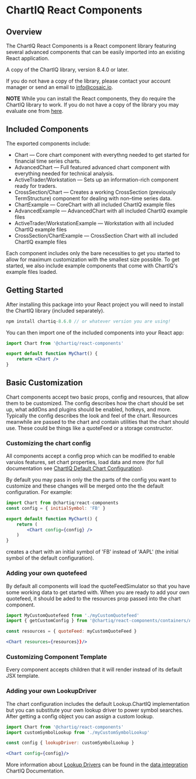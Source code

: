 # ChartIQ React Components

## Overview

The ChartIQ React Components is a React component library featuring several advanced components that can be easily imported into an existing React application.

A copy of the ChartIQ library, version 8.4.0 or later.

If you do not have a copy of the library, please contact your account manager or send an email to <info@cosaic.io>.

**NOTE** While you can install the React components, they do require the ChartIQ library to work. If you do not have a copy of the library you may evaluate one from [here](https://cosaic.io/chartiq-sdk-library-download/).

## Included Components

The exported components include:

- Chart &mdash; Core chart component with everythng needed to get started for financial time series charts.
- AdvancedChart &mdash; Full featured advanced chart component with everything needed for technical analysis.
- ActiveTrader/Workstation &mdash; Sets up an information-rich component ready for traders.
- CrossSection/Chart &mdash; Creates a working CrossSection (previously TermStructure) component for dealing with non&ndash;time series data.
- ChartExample &mdash; CoreChart with all included ChartIQ example files
- AdvancedExample &mdash; AdvancedChart with all included ChartIQ example files
- ActiveTrader/WorkstationExample &mdash; Workstation with all included ChartIQ example files
- CrossSection/ChartExample &mdash; CrossSection Chart with all included ChartIQ example files

Each component includes only the bare necessities to get you started to allow for maximum customization with the smallest size possible. To get started, we also include example components that come with ChartIQ's example files loaded.

## Getting Started

After installing this package into your React project you will need to install the ChartIQ library (included separately).

```js
npm install chartiq-8.6.0 // or whatever version you are using!
```

You can then import one of the included components into your React app:

```jsx
import Chart from '@chartiq/react-components'

export default function MyChart() {
	return <Chart />
}

```

## Basic Customization

Chart components accept two basic props, config and resources, that allow them to be customized. The config describes how the chart should be set up, what addOns and plugins should be enabled, hotkeys, and more. Typically the config describes the look and feel of the chart. Resources meanwhile are passed to the chart and contain utilities that the chart should use. These could be things like a quoteFeed or a storage constructor.

### Customizing the chart config

All components accept a config prop which can be modified to enable varuios features, set chart properties, load data and more (for full documentation see [ChartIQ Default Chart Configuration](https://documentation.chartiq.com/tutorial-Chart%20Configuration.html)).

By default you may pass in only the the parts of the config you want to customize and these changes will be merged onto the the default configuration. For example:

```jsx
import Chart from @chartiq/react-components
const config = { initialSymbol: 'FB' }

export default function MyChart() {
	return (
		<Chart config={config} />
	)
}
```
creates a chart with an initial symbol of 'FB' instead of 'AAPL' (the initial symbol of the default configuration).

### Adding your own quotefeed

By default all components will load the quoteFeedSimulator so that you have some working data to get started with. When you are ready to add your own quotefeed, it should be aded to the resources prop passed into the chart component.
```jsx
import MyCustomQuotefeed from './myCustomQuotefeed'
import { getCustomConfig } from '@chartiq/react-components/containers/AdvancedChart/resources'

const resources = { quoteFeed: myCustomQuoteFeed }

<Chart resources={resources}}/>
```

### Customizing Component Template

Every component accepts children that it will render instead of its default JSX template.

### Adding your own LookupDriver

The chart configuration includes the default Lookup.ChartIQ implementation but you can substitute your own lookup driver to power symbol searches. After getting a config object you can assign a custom lookup.

```jsx
import Chart from '@chartiq/react-components'
import customSymbolLookup from './myCustomSymbolLookup'

const config { lookupDriver: customSymbolLookup }

<Chart config={config}/>
```

More information about [Lookup Drivers](https://documentation.chartiq.com/CIQ.ChartEngine.Driver.Lookup.html) can be found in the [data integration](https://documentation.chartiq.com/tutorial-DataIntegrationQuoteFeeds.html#main) ChartIQ Documentation.
